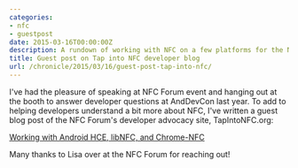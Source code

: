 ```yaml
---
categories:
- nfc
- guestpost
date: 2015-03-16T00:00:00Z
description: A rundown of working with NFC on a few platforms for the NFC Forum
title: Guest post on Tap into NFC developer blog
url: /chronicle/2015/03/16/guest-post-tap-into-nfc/
---
```


I've had the pleasure of speaking at NFC Forum event and hanging out at the booth to answer developer questions at AndDevCon last year. To add to helping developers understand a bit more about NFC, I've written a guest blog post of the NFC Forum's developer advocacy site, TapIntoNFC.org:

[Working with Android HCE, libNFC, and Chrome-NFC](http://tapintonfc.org/2015/03/working-with-androids-hce-libnfc-and-chrome-nfc/)

Many thanks to Lisa over at the NFC Forum for reaching out!